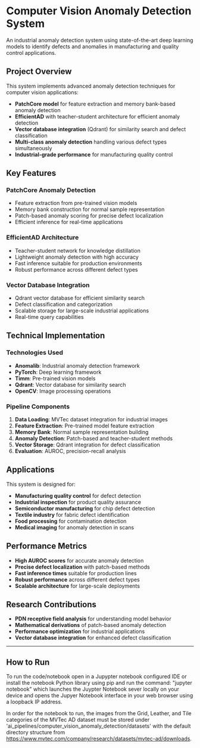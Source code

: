 # Computer Vision Anomaly Detection System

An industrial anomaly detection system using state-of-the-art deep learning models to identify defects and anomalies in manufacturing and quality control applications.

## Project Overview

This system implements advanced anomaly detection techniques for computer vision applications:
- **PatchCore model** for feature extraction and memory bank-based anomaly detection
- **EfficientAD** with teacher-student architecture for efficient anomaly detection
- **Vector database integration** (Qdrant) for similarity search and defect classification
- **Multi-class anomaly detection** handling various defect types simultaneously
- **Industrial-grade performance** for manufacturing quality control

## Key Features

### **PatchCore Anomaly Detection**
- Feature extraction from pre-trained vision models
- Memory bank construction for normal sample representation
- Patch-based anomaly scoring for precise defect localization
- Efficient inference for real-time applications

### **EfficientAD Architecture**
- Teacher-student network for knowledge distillation
- Lightweight anomaly detection with high accuracy
- Fast inference suitable for production environments
- Robust performance across different defect types

### **Vector Database Integration**
- Qdrant vector database for efficient similarity search
- Defect classification and categorization
- Scalable storage for large-scale industrial applications
- Real-time query capabilities

## Technical Implementation

### **Technologies Used**
- **Anomalib**: Industrial anomaly detection framework
- **PyTorch**: Deep learning framework
- **Timm**: Pre-trained vision models
- **Qdrant**: Vector database for similarity search
- **OpenCV**: Image processing operations

### **Pipeline Components**
1. **Data Loading**: MVTec dataset integration for industrial images
2. **Feature Extraction**: Pre-trained model feature extraction
3. **Memory Bank**: Normal sample representation building
4. **Anomaly Detection**: Patch-based and teacher-student methods
5. **Vector Storage**: Qdrant integration for defect classification
6. **Evaluation**: AUROC, precision-recall analysis

## Applications

This system is designed for:
- **Manufacturing quality control** for defect detection
- **Industrial inspection** for product quality assurance
- **Semiconductor manufacturing** for chip defect detection
- **Textile industry** for fabric defect identification
- **Food processing** for contamination detection
- **Medical imaging** for anomaly detection in scans

## Performance Metrics

- **High AUROC scores** for accurate anomaly detection
- **Precise defect localization** with patch-based methods
- **Fast inference times** suitable for production lines
- **Robust performance** across different defect types
- **Scalable architecture** for large-scale deployments

## Research Contributions

- **PDN receptive field analysis** for understanding model behavior
- **Mathematical derivations** of patch-based anomaly detection
- **Performance optimization** for industrial applications
- **Vector database integration** for enhanced defect classification

---

## How to Run

To run the code/notebook open in a Jupypter notebook configured IDE or install the notebook Python 
library using pip and run the command: "jupyter notebook" which launches the Juypter Notebook sever 
locally on your device and opens the Jupyer Notebook interface in your web browser using a loopback IP 
address.


In order for the notebook to run, the images from the Grid, Leather, and Tile categories of the MVTec AD dataset must be stored under 'ai_pipelines/computer_vision_anomaly_detection/datasets' with the default directory structure from https://www.mvtec.com/company/research/datasets/mvtec-ad/downloads.

